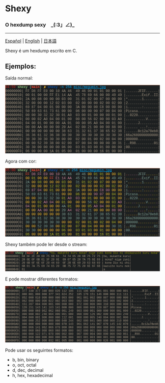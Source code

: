 # Shexy
### O hexdump sexy　\_(:3」∠)\_

---

[Español](README-es.md) | [English](../README.md) | [日本語](README-jp.md)


Shexy é um hexdump escrito em C.


## Ejemplos:


Saída normal:


![Black and white](images/shexy_bw.png)


Agora com cor: 


![Color](images/shexy_color.png)


Shexy também pode ler desde o stream:


![Stdin](images/shexy_stdin.png)


E pode mostrar diferentes formatos:


![Octal](images/shexy_octal.png)


Pode usar os seguintes formatos:
- b, bin, binary
- o, oct, octal 
- d, dec, decimal
- h, hex, hexadecimal
